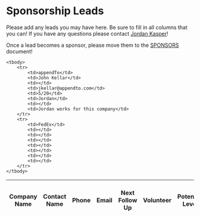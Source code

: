 Sponsorship Leads
====

Please add any leads you may have here. Be sure to fill in all columns that you can! If you have any questions please contact [Jordan Kasper](http://twitter.com/jakerella)!

Once a lead becomes a sponsor, please move them to the [SPONSORS](https://github.com/jakerella/HM-Planning/tree/master/sponsorships/sponsors.md) document!

<table>
    <thead>
        <tr>
            <th>Company Name</th>
            <th>Contact Name</th>
            <th>Phone</th>
            <th>Email</th>
            <th>Next Follow Up</th>
            <th>Volunteer</th>
            <th>Potential Level</th>
            <th>Notes (connection, previous contacts, etc)</th>
        </tr>
    </thead>

    <tbody>
        <tr>
            <td>appendTo</td>
            <td>John Kellar</td>
            <td></td>
            <td>jkellar@appendto.com</td>
            <td>5/20</td>
            <td>Jordan</td>
            <td></td>
            <td>Jordan works for this company</td>
        </tr>
        <tr>
            <td>FedEx</td>
            <td></td>
            <td></td>
            <td></td>
            <td></td>
            <td></td>
            <td></td>
            <td></td>
        </tr>
    </tbody>
</table>

